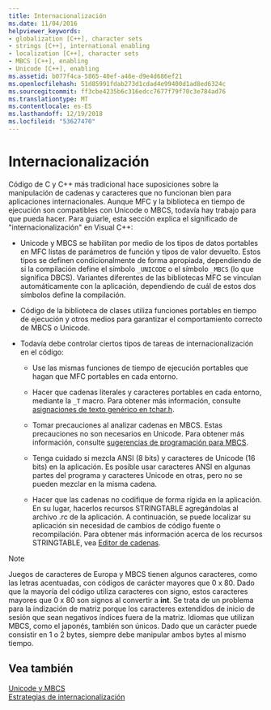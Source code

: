 ```yaml
---
title: Internacionalización
ms.date: 11/04/2016
helpviewer_keywords:
- globalization [C++], character sets
- strings [C++], international enabling
- localization [C++], character sets
- MBCS [C++], enabling
- Unicode [C++], enabling
ms.assetid: b077f4ca-5865-40ef-a46e-d9e4d686ef21
ms.openlocfilehash: 51d85991fdab273d1cdad4e99400d1ad8ed6324c
ms.sourcegitcommit: ff3cbe4235b6c316edcc7677f79f70c3e784ad76
ms.translationtype: MT
ms.contentlocale: es-ES
ms.lasthandoff: 12/19/2018
ms.locfileid: "53627470"
---
```

# <a name="international-enabling"></a>Internacionalización

Código de C y C++ más tradicional hace suposiciones sobre la manipulación de cadenas y caracteres que no funcionan bien para aplicaciones internacionales. Aunque MFC y la biblioteca en tiempo de ejecución son compatibles con Unicode o MBCS, todavía hay trabajo para que pueda hacer. Para guiarle, esta sección explica el significado de "internacionalización" en Visual C++:

- Unicode y MBCS se habilitan por medio de los tipos de datos portables en MFC listas de parámetros de función y tipos de valor devuelto. Estos tipos se definen condicionalmente de forma apropiada, dependiendo de si la compilación define el símbolo `_UNICODE` o el símbolo `_MBCS` (lo que significa DBCS). Variantes diferentes de las bibliotecas MFC se vinculan automáticamente con la aplicación, dependiendo de cuál de estos dos símbolos define la compilación.

- Código de la biblioteca de clases utiliza funciones portables en tiempo de ejecución y otros medios para garantizar el comportamiento correcto de MBCS o Unicode.

- Todavía debe controlar ciertos tipos de tareas de internacionalización en el código:

   - Use las mismas funciones de tiempo de ejecución portables que hagan que MFC portables en cada entorno.

   - Hacer que cadenas literales y caracteres portables en cada entorno, mediante la `_T` macro. Para obtener más información, consulte [asignaciones de texto genérico en tchar.h](../text/generic-text-mappings-in-tchar-h.md).

   - Tomar precauciones al analizar cadenas en MBCS. Estas precauciones no son necesarios en Unicode. Para obtener más información, consulte [sugerencias de programación para MBCS](../text/mbcs-programming-tips.md).

   - Tenga cuidado si mezcla ANSI (8 bits) y caracteres de Unicode (16 bits) en la aplicación. Es posible usar caracteres ANSI en algunas partes del programa y caracteres Unicode en otras, pero no se pueden mezclar en la misma cadena.

   - Hacer que las cadenas no codifique de forma rígida en la aplicación. En su lugar, hacerlos recursos STRINGTABLE agregándolas al archivo .rc de la aplicación. A continuación, se puede localizar su aplicación sin necesidad de cambios de código fuente o recompilación. Para obtener más información acerca de los recursos STRINGTABLE, vea [Editor de cadenas](../windows/string-editor.md).

> [!NOTE]
>  Juegos de caracteres de Europa y MBCS tienen algunos caracteres, como las letras acentuadas, con códigos de carácter mayores que 0 x 80. Dado que la mayoría del código utiliza caracteres con signo, estos caracteres mayores que 0 x 80 son signos al convertir a **int**. Se trata de un problema para la indización de matriz porque los caracteres extendidos de inicio de sesión que sean negativos índices fuera de la matriz. Idiomas que utilizan MBCS, como el japonés, también son únicos. Dado que un carácter puede consistir en 1 o 2 bytes, siempre debe manipular ambos bytes al mismo tiempo.

## <a name="see-also"></a>Vea también

[Unicode y MBCS](../text/unicode-and-mbcs.md)<br/>
[Estrategias de internacionalización](../text/internationalization-strategies.md)
